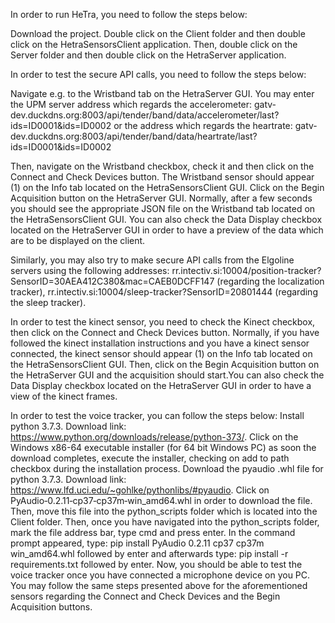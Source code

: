 In order to run HeTra, you need to follow the steps below:

Download the project.
Double click on the Client folder and then double click on the HetraSensorsClient application.
Then, double click on the Server folder and then double click on the HetraServer application.

In order to test the secure API calls, you need to follow the steps below:

Navigate e.g. to the Wristband tab on the HetraServer GUI. You may enter the UPM server address which regards the accelerometer:
gatv-dev.duckdns.org:8003/api/tender/band/data/accelerometer/last?ids=ID0001&amp;ids=ID0002 or the address which regards the heartrate:
gatv-dev.duckdns.org:8003/api/tender/band/data/heartrate/last?ids=ID0001&ids=ID0002

Then, navigate on the Wristband checkbox, check it and then click on the Connect and Check Devices button. The Wristband sensor should appear (1) on the Info tab located on the HetraSensorsClient GUI. Click on the Begin Acquisition button on the HetraServer GUI. Normally, after a few seconds you should see the appropriate JSON file on the Wristband tab located on the HetraSensorsClient GUI. You can also check the Data Display checkbox located on the HetraServer GUI in order to have a preview of the data which are to be displayed on the client.

Similarly, you may also try to make secure API calls from the Elgoline servers using the following addresses:
rr.intectiv.si:10004/position-tracker?SensorID=30AEA412C380&amp;mac=CAEB0DCFF147 (regarding the localization tracker),
rr.intectiv.si:10004/sleep-tracker?SensorID=20801444 (regarding the sleep tracker).

In order to test the kinect sensor, you need to check the Kinect checkbox, then click on the Connect and Check Devices button. Normally, if you have followed the kinect installation instructions and you have a kinect sensor connected, the kinect sensor should appear (1) on the Info tab located on the HetraSensorsClient GUI.
Then, click on the Begin Acquisition button on the HetraServer GUI and the acquisition should start.You can also check the Data Display checkbox located on the HetraServer GUI in order to have a view of the kinect frames.

In order to test the voice tracker, you can follow the steps below:
Install python 3.7.3. Download link: https://www.python.org/downloads/release/python-373/.
Click on the Windows x86-64 executable installer (for 64 bit Windows PC) as soon the download completes, execute the installer, checking on add to path checkbox during the installation process.
Download the pyaudio .whl file for python 3.7.3. Download link: https://www.lfd.uci.edu/~gohlke/pythonlibs/#pyaudio. Click on PyAudio‑0.2.11‑cp37‑cp37m‑win_amd64.whl in order to download the file.
Then, move this file into the python_scripts folder which is located into the Client folder. Then, once you have navigated into the python_scripts folder, mark the file address bar, type cmd and press enter.
In the command prompt appeared, type: pip install PyAudio 0.2.11 cp37 cp37m win_amd64.whl followed by enter and afterwards type: pip install -r requirements.txt followed by enter.
Now, you should be able to test the voice tracker once you have connected a microphone device on you PC. You may follow the same steps presented above for the aforementioned sensors regarding the Connect and Check Devices and the Begin Acquisition buttons.
